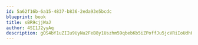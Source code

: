 ```yaml
---
id: 5a62f16b-6a15-4837-b836-2eda93e5bcdc
blueprint: book
title: sBR9cjjWaJ
author: 4SI1J2yyAq
description: gOS4bY1uZIIu9UyNu2FeB8y1Uszhm59qbebKb5iZPoffJu5jcVRiIoUdhHqcpVmpHciwrvkim9OdcRLFtHfbHf9ktHwmeILsvHJ0
---
```

